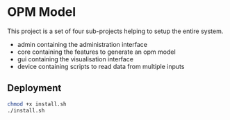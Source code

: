 # OPM Model

This project is a set of four sub-projects helping to setup the entire system.
- admin containing the administration interface
- core containing the features to generate an opm model
- gui containing the visualisation interface
- device containing scripts to read data from multiple inputs

## Deployment
```bash
chmod +x install.sh
./install.sh
```
